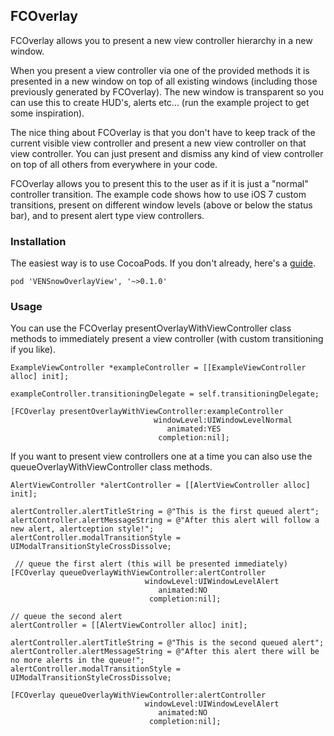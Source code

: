 ## FCOverlay

FCOverlay allows you to present a new view controller hierarchy in a new window. 

When you present a view controller via one of the provided methods it is presented in
a new window on top of all existing windows (including those previously generated by 
FCOverlay). The new window is transparent so you can use this to create HUD's, 
alerts etc... (run the example project to get some inspiration).

The nice thing about FCOverlay is that you don't have to keep track of the current visible
view controller and present a new view controller on that view controller. You can just
present and dismiss any kind of view controller on top of all others from everywhere in 
your code.

FCOverlay allows you to present this to the user as if it is just a "normal" controller
transition. The example code shows how to use iOS 7 custom transitions, present on
different window levels (above or below the status bar), and to present alert type
view controllers. 

### Installation

The easiest way is to use CocoaPods. If you don't already, here's a [guide](http://guides.cocoapods.org/using/getting-started.html).

	pod 'VENSnowOverlayView', '~>0.1.0'

### Usage

You can use the FCOverlay presentOverlayWithViewController class methods to immediately 
present a view controller (with custom transitioning if you like).

    ExampleViewController *exampleController = [[ExampleViewController alloc] init];
    
    exampleController.transitioningDelegate = self.transitioningDelegate;
    
    [FCOverlay presentOverlayWithViewController:exampleController
                                    windowLevel:UIWindowLevelNormal
                                       animated:YES
                                     completion:nil];
                                     
If you want to present view controllers one at a time you can also use the 
queueOverlayWithViewController class methods.

    AlertViewController *alertController = [[AlertViewController alloc] init];
    
    alertController.alertTitleString = @"This is the first queued alert";
    alertController.alertMessageString = @"After this alert will follow a new alert, alertception style!";
    alertController.modalTransitionStyle = UIModalTransitionStyleCrossDissolve;
    
     // queue the first alert (this will be presented immediately)
    [FCOverlay queueOverlayWithViewController:alertController
                                  windowLevel:UIWindowLevelAlert
                                     animated:NO
                                   completion:nil];
    
    // queue the second alert
    alertController = [[AlertViewController alloc] init];
    
    alertController.alertTitleString = @"This is the second queued alert";
    alertController.alertMessageString = @"After this alert there will be no more alerts in the queue!";
    alertController.modalTransitionStyle = UIModalTransitionStyleCrossDissolve;
    
    [FCOverlay queueOverlayWithViewController:alertController
                                  windowLevel:UIWindowLevelAlert
                                     animated:NO
                                   completion:nil];
                                     



